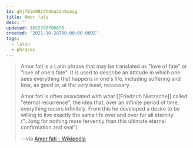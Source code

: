 ```yaml
---
id: ghjf8im98i4h4ma3dn9xaag
title: Amor fati
desc: ''
updated: 1652780706658
created: '2021-10-28T00:00:00.000Z'
tags:
  - latin
  - phrases
---
```


> Amor fati is a Latin phrase that may be translated as "love of fate" or "love of one's fate". It is used to describe an attitude in which one sees everything that happens in one's life, including suffering and loss, as good or, at the very least, necessary.
>
> Amor fati is often associated with what [[Friedrich Nietzsche]] called "eternal recurrence", the idea that, over an infinite period of time, everything recurs infinitely. From this he developed a desire to be willing to live exactly the same life over and over for all eternity ("...long for nothing more fervently than this ultimate eternal confirmation and seal”)
>
> —via [Amor fati - Wikipedia](https://en.wikipedia.org/wiki/Amor_fati)
